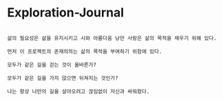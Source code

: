 # Exploration-Journal

```

삶의 필요성은 삶을 유지시키고 시와 아름다움 낭만 사랑은 삶의 목적을 채우기 위해 있다.

먼저 이 프로젝트의 존재의의는 삶의 목적을 부여하기 위함에 있다.

모두가 같은 길을 걷는 것이 올바른가?

모두가 같은 길을 가지 않으면 뒤쳐지는 것인가?

나는 항상 나만의 길을 살아오려고 끊임없이 자신과 싸워왔다.



```































